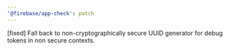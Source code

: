 ```yaml
---
'@firebase/app-check': patch
---
```


[fixed] Fall back to non-cryptographically secure UUID generator for debug tokens in non secure contexts.
